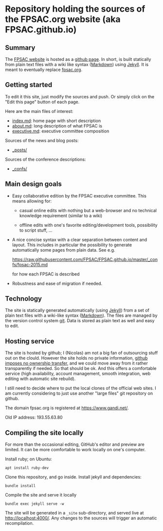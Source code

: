 # Repository holding the sources of the FPSAC.org website (aka FPSAC.github.io)

## Summary

The [FPSAC website](http://fpsac.github.io) is hosted as a
[github page](https://pages.github.com/).
In short, is built statically from
plain text files with a wiki like syntax
([Markdown](http://en.wikipedia.org/wiki/Markdown)) using
[Jekyll](http://jekyllrb.com/). It is meant to eventually replace
[fpsac.org](http://fpsac.org/).

## Getting started

To edit it this site, just modify the sources and push. Or simply
click on the "Edit this page" button of each page.

Here are the main files of interest:

- [index.md](index.md): home page with short description
- [about.md](about.md): long description of what FPSAC is
- [executive.md](executive.md): executive committee composition

Sources of the news and blog posts:

- [_posts/](_posts/)

Sources of the conference descriptions:

- [_confs/](_confs/)

## Main design goals

- Easy collaborative edition by the FPSAC executive committee. This
  means allowing for:

  - casual online edits with nothing but a web-browser and no
    technical knowledge requirement (similar to a wiki)

  - offline edits with one's favorite editing/development tools,
    possibility to script stuff, ...

- A nice concise syntax with a clear separation between content and
  layout. This includes in particular the possibility to generate
  automatically some pages from plain data. See e.g.

  https://raw.githubusercontent.com/FPSAC/FPSAC.github.io/master/_confs/fpsac-2015.md

  for how each FPSAC is described

- Robustness and ease of migration if needed.

## Technology

The site is statically generated automatically (using
[Jekyll](http://jekyllrb.com/)) from a set of plain text files with a
wiki-like syntax
([Markdown](http://en.wikipedia.org/wiki/Markdown)). The files are
managed by the version control system
[git](https://git-scm.com/). Data is stored as plain text as well and
easy to edit.

## Hosting service

The site is hosted by github; I (Nicolas) am not a big fan of
outsourcing stuff out on the clould. However the site holds no private
information,
[github imposes no ownership transfer](https://help.github.com/articles/github-terms-of-service/),
and we could move away from it rather transparently if needed. So that
should be ok. And this offers a comfortable service (high
availability, account management, smooth integration, web editing with
automatic site rebuild).

I still need to decide where to put the local clones of the official
web sites. I am currently considering to just use another "large files" git
repository on github.

The domain fpsac.org is registered at https://www.gandi.net/.

Old IP address: 193.55.63.80

## Compiling the site locally

For more than the occasional editing, GitHub's editor and preview are
limited. It can be more comfortable to work locally on one's computer.

Install ruby; on Ubuntu:

    apt install ruby-dev

Clone this repository, and go inside. Install jekyll and dependencies:

    bundle install

Compile the site and serve it locally

    bundle exec jekyll serve -w

The site will be generated in a `_site` sub-directory, and served
live at <http://localhost:4000/>. Any changes to the sources will
trigger an automatic recompilation.

